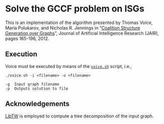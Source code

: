Solve the GCCF problem on ISGs
===================

This is an implementation of the algorithm presented by Thomas Voice, Maria Polukarov, and Nicholas R. Jennings in “[Coalition Structure Generation over Graphs](https://www.jair.org/media/3715/live-3715-6552-jair.pdf)”, Journal of Artificial Intelligence Research (JAIR), pages 165-196, 2012.

Execution
----------
Voice must be executed by means of the [`voice.sh`](voice.sh) script, i.e.,
```
./voice.sh -i <filename> -o <filename>

-g	Input graph filename
-p	Outputs solution to file
```

Acknowledgements
----------
[LibTW](http://www.treewidth.com/treewidth) is employed to compute a tree decomposition of the input graph.
